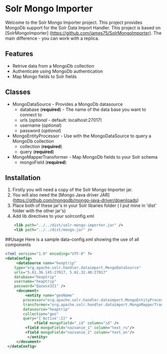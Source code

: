 # Solr Mongo Importer
Welcome to the Solr Mongo Importer project. This project provides MongoDb support for the Solr Data Import Handler. 
This project is based on [SolrMongoImporter] (https://github.com/james75/SolrMongoImporter). The main difference - you can work with a replica.

## Features
* Retrive data from a MongoDb collection
* Authenticate using MongoDb authentication
* Map Mongo fields to Solr fields

## Classes

* MongoDataSource - Provides a MongoDb datasource
    * database (**required**) - The name of the data base you want to connect to
    * urls     (*optional* - default: localhost:27017)
    * username (*optional*)
    * password (*optional*)
* MongoEntityProcessor - Use with the MongoDataSource to query a MongoDb collection
    * collection (**required**)
    * query (**required**)
* MongoMapperTransformer - Map MongoDb fields to your Solr schema
    * mongoField (**required**)

## Installation
1. Firstly you will need a copy of the Solr Mongo Importer jar.
2. You will also need the [Mongo Java driver JAR]   (https://github.com/mongodb/mongo-java-driver/downloads)
3. Place both of these jar's in your Solr libaries folder ( I put mine in 'dist' folder with the other jar's)
4. Add lib directives to your solrconfig.xml

```xml
    <lib path="../../dist/solr-mongo-importer.jar" />
    <lib path="../../dist/mongo.jar" />
```

##Usage
Here is a sample data-config.xml showing the use of all components

```xml
<?xml version="1.0" encoding="UTF-8" ?>
<dataConfig>
     <dataSource name="heaptrip" 
	type="org.apache.solr.handler.dataimport.MongoDataSource" 
	urls="5.61.36.145:27017, 5.61.32.48:27017" 
	database="heaptrip"
	username="heaptrip" 
	password="Qazwsx321" />
     <document>
         <entity name="geoName" 
		processor="org.apache.solr.handler.dataimport.MongoEntityProcessor"
		transformer="org.apache.solr.handler.dataimport.MongoMapperTransformer"
		datasource="heaptrip"                
		collection="geo"
		query="{'Active':1}" >
             <field mongoField="_id" column="id" />
	     <field mongoField="nazvanie_1" column="text_ru"/>
	     <field mongoField="nazvanie_2" column="text_en"/>             
          </entity>
     </document>
 </dataConfig>
 ```
